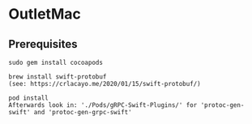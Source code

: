 # OutletMac

## Prerequisites

	sudo gem install cocoapods

	brew install swift-protobuf
	(see: https://crlacayo.me/2020/01/15/swift-protobuf/)

	pod install
	Afterwards look in: './Pods/gRPC-Swift-Plugins/' for 'protoc-gen-swift' and 'protoc-gen-grpc-swift'
